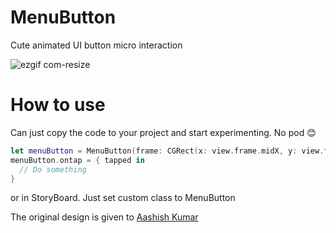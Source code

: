 # MenuButton

Cute animated UI button micro interaction

![ezgif com-resize](https://user-images.githubusercontent.com/13130384/68116963-6f7d0e80-ff3f-11e9-80bf-0288ba65fdb1.gif)


# How to use

Can just copy the code to your project and start experimenting. No pod :blush:

```swift
let menuButton = MenuButton(frame: CGRect(x: view.frame.midX, y: view.frame.midY, width: 100, height: 100))
menuButton.ontap = { tapped in
  // Do something
}
```

or in StoryBoard. Just set custom class to MenuButton

The original design is given to [Aashish Kumar](https://dribbble.com/shots/5494154-Menu-Button-Micro-Interaction-Adobe-XD-Auto-Animate)

